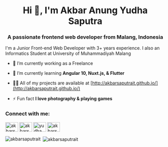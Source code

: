 <h1 align="center">Hi 👋, I'm Akbar Anung Yudha Saputra</h1>
<h3 align="center">A passionate frontend web developer from Malang, Indonesia</h3>
<p>I'm a Junior Front-end Web Developer with 3+ years experience. I also an Informatics Student at University of Muhammadiyah Malang</p>

- 🔭 I’m currently working as a Freelance

- 🌱 I’m currently learning **Angular 10, Nuxt.js, & Flutter**

- 👨‍💻 All of my projects are available at [http://akbarsaputrait.github.io/](http://akbarsaputrait.github.io/)

- ⚡ Fun fact **I love photography & playing games**

<p align="left">
<h3 align="left">Connect with me:</h3>
<a href="https://twitter.com/akbarsaputrait" target="blank"><img align="center" src="https://cdn.jsdelivr.net/npm/simple-icons@3.0.1/icons/twitter.svg" alt="akbarsaputrait" height="30" width="40" /></a>
<a href="https://linkedin.com/in/akbarsaputrait" target="blank"><img align="center" src="https://cdn.jsdelivr.net/npm/simple-icons@3.0.1/icons/linkedin.svg" alt="akbarsaputrait" height="30" width="40" /></a>
<a href="https://fb.com/yudhaweb" target="blank"><img align="center" src="https://cdn.jsdelivr.net/npm/simple-icons@3.0.1/icons/facebook.svg" alt="yudhaweb" height="30" width="40" /></a>
<a href="https://instagram.com/akbarsaputrait" target="blank"><img align="center" src="https://cdn.jsdelivr.net/npm/simple-icons@3.0.1/icons/instagram.svg" alt="akbarsaputrait" height="30" width="40" /></a>
</p>

<p><img align="left" src="https://github-readme-stats.vercel.app/api/top-langs/?username=akbarsaputrait&layout=compact" alt="akbarsaputrait" /></p>

<p>&nbsp;<img align="center" src="https://github-readme-stats.vercel.app/api?username=akbarsaputrait&show_icons=true" alt="akbarsaputrait" /></p>

